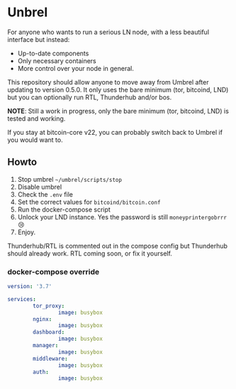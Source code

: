 # Unbrel

For anyone who wants to run a serious LN node, with a less beautiful interface but instead:
- Up-to-date components
- Only necessary containers
- More control over your node in general.

This repository should allow anyone to move away from Umbrel after updating to version 0.5.0. It only uses the bare minimum (tor, bitcoind, LND) but you can optionally run RTL, Thunderhub and/or bos.

**NOTE**: Still a work in progress, only the bare minimum (tor, bitcoind, LND) is tested and working. 

If you stay at bitcoin-core v22, you can probably switch back to Umbrel if you would want to.

## Howto

1. Stop umbrel `~/umbrel/scripts/stop`
2. Disable umbrel
3. Check the `.env` file
4. Set the correct values for `bitcoind/bitcoin.conf`
5. Run the docker-compose script
6. Unlock your LND instance. Yes the password is still `moneyprintergobrrr` 😢
7. Enjoy.

Thunderhub/RTL is commented out in the compose config but Thunderhub should already work. RTL coming soon, or fix it yourself.

### docker-compose override
````yaml
version: '3.7'

services:
        tor_proxy:
                image: busybox
        nginx:
                image: busybox
        dashboard:
                image: busybox
        manager:
                image: busybox
        middleware:
                image: busybox
        auth:
                image: busybox
````